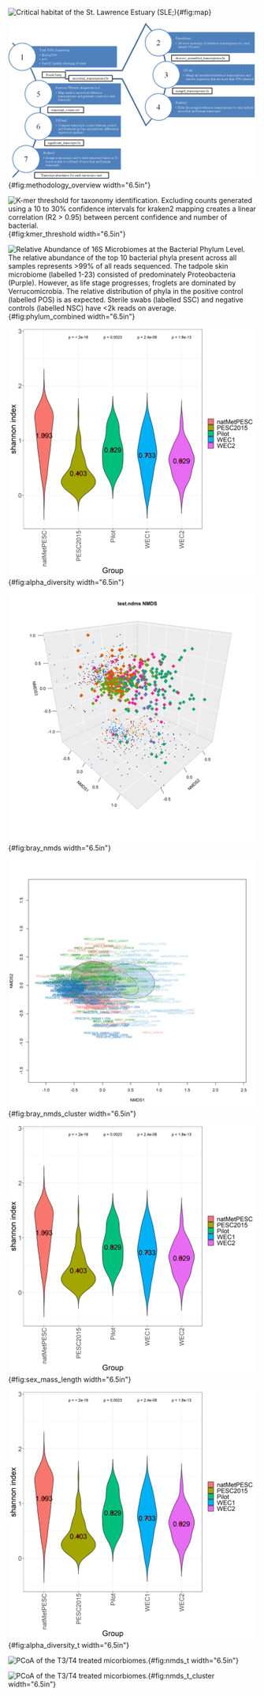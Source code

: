 ![Critical habitat of the St. Lawrence Estuary (SLE;)](images/map.png){#fig:map}

![**RNASeq methodology overview**. figure description. ](images/method_overview.png){#fig:methodology_overview width="6.5in"}

![**K-mer threshold for taxonomy identification**. Excluding counts generated using a 10 to 30% confidence intervals for kraken2 mapping creates a linear correlation (R2 > 0.95) between percent confidence and number of bacterial.](images/kmer_threshold.png){#fig:kmer_threshold width="6.5in"}

![**Relative Abundance of 16S Microbiomes at the Bacterial Phylum Level**. The relative abundance of the top 10 bacterial phyla present across all samples represents >99% of all reads sequenced. The  tadpole skin microbiome (labelled 1-23) consisted of predominately Proteobacteria (Purple). However, as life stage progresses, froglets are dominated by Verrucomicrobia. The relative distribution of phyla in the positive control (labelled POS) is as expected. Sterile swabs (labelled SSC) and negative controls (labelled NSC) have <2k reads on average. ](images/phylum_label.png){#fig:phylum_combined width="6.5in"}

![**Shannon Diversity Index of The Microbiomes Comparing Different Conditions**. ](images/alpha_diversity.png){#fig:alpha_diversity width="6.5in"}

![**NMDS of the micorbiomes**. ](images/bray_nmds.png){#fig:bray_nmds width="6.5in"}

![**NMDS of the micorbiomes**. ](images/bray_nmds_cluster.png){#fig:bray_nmds_cluster width="6.5in"}

![**Community composition did not correlate with mass, size, or sex**. ](images/sex_mass_length.png){#fig:sex_mass_length width="6.5in"}

![**Shannon Diversity Index of The T3/T4 Microbiomes Comparing Different Conditions**. ](images/alpha_diversity_t.png){#fig:alpha_diversity_t width="6.5in"}

![**PCoA of the T3/T4 treated micorbiomes**. ](images/unifrac_pcoa_t.png){#fig:nmds_t width="6.5in"}

![**PCoA of the T3/T4 treated micorbiomes**. ](images/unifrac_pcoa_t.png){#fig:nmds_t_cluster width="6.5in"}
